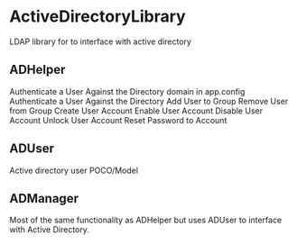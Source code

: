 ActiveDirectoryLibrary
======================

LDAP library for to interface with active directory

ADHelper
---------------
Authenticate a User Against the Directory domain in app.config
Authenticate a User Against the Directory
Add User to Group
Remove User from Group
Create User Account
Enable User Account
Disable User Account
Unlock User Account
Reset Password to Account




ADUser
--------------
Active directory user POCO/Model


ADManager
---------------
Most of the same functionality as ADHelper but uses ADUser to interface with Active Directory.
